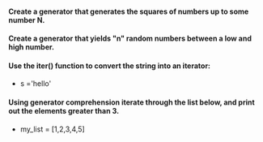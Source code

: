 #### Create a generator that generates the squares of numbers up to some number N.

#### Create a generator that yields "n" random numbers between a low and high number.

#### Use the iter() function to convert the string into an iterator: 

* s ='hello'

#### Using generator comprehension iterate through the list below, and print out the elements greater than 3.

* my_list = [1,2,3,4,5]
